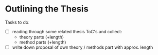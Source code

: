 # Outlining the Thesis

Tasks to do:
- [ ] reading through some related thesis ToC's and collect:
	- theory parts (+length)
 	- method parts (+length)
- [ ] write down proposal of own theory / methods part with approx. length
